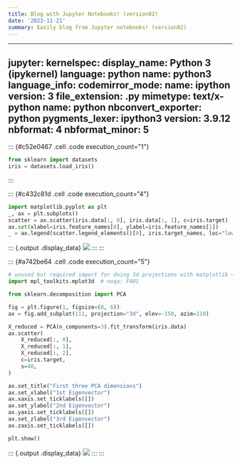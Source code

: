 ```yaml
---
title: Blog with Jupyter Notebooks! (version02)
date: '2023-11-21'
summary: Easily blog from Jupyter notebooks! (version02)
---
```


---
jupyter:
  kernelspec:
    display_name: Python 3 (ipykernel)
    language: python
    name: python3
  language_info:
    codemirror_mode:
      name: ipython
      version: 3
    file_extension: .py
    mimetype: text/x-python
    name: python
    nbconvert_exporter: python
    pygments_lexer: ipython3
    version: 3.9.12
  nbformat: 4
  nbformat_minor: 5
---

::: {#c52e0467 .cell .code execution_count="1"}
``` python
from sklearn import datasets
iris = datasets.load_iris()
```
:::

::: {#c432c81d .cell .code execution_count="4"}
``` python
import matplotlib.pyplot as plt
_, ax = plt.subplots()
scatter = ax.scatter(iris.data[:, 0], iris.data[:, 1], c=iris.target)
ax.set(xlabel=iris.feature_names[0], ylabel=iris.feature_names[1])
_ = ax.legend(scatter.legend_elements()[0], iris.target_names, loc="lower right", title="Classes")
```

::: {.output .display_data}
![](vertopal_d6668e6edd8043e585e5b4562dc883f3/f796dbbe402c19e6fbccb3c0cbe25d1d8e0e1f89.png)
:::
:::

::: {#a742be64 .cell .code execution_count="5"}
``` python
# unused but required import for doing 3d projections with matplotlib < 3.2
import mpl_toolkits.mplot3d  # noqa: F401

from sklearn.decomposition import PCA

fig = plt.figure(1, figsize=(8, 6))
ax = fig.add_subplot(111, projection="3d", elev=-150, azim=110)

X_reduced = PCA(n_components=3).fit_transform(iris.data)
ax.scatter(
    X_reduced[:, 0],
    X_reduced[:, 1],
    X_reduced[:, 2],
    c=iris.target,
    s=40,
)

ax.set_title("First three PCA dimensions")
ax.set_xlabel("1st Eigenvector")
ax.xaxis.set_ticklabels([])
ax.set_ylabel("2nd Eigenvector")
ax.yaxis.set_ticklabels([])
ax.set_zlabel("3rd Eigenvector")
ax.zaxis.set_ticklabels([])

plt.show()
```

::: {.output .display_data}
![](vertopal_d6668e6edd8043e585e5b4562dc883f3/5ebf427a7a90faa17d588773642d2096d0ec5507.png)
:::
:::
